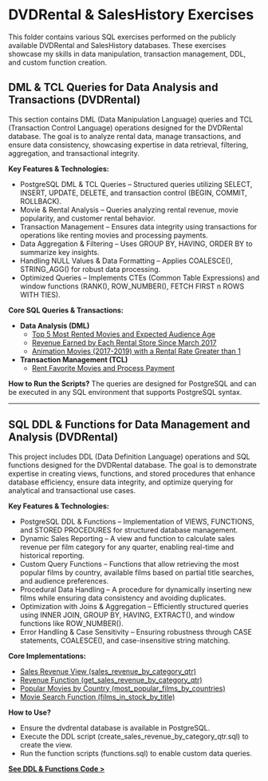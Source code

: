 # DVDRental & SalesHistory Exercises

This folder contains various SQL exercises performed on the publicly available DVDRental and SalesHistory databases. These exercises showcase my skills in data manipulation, transaction management, DDL, and custom function creation.

## DML & TCL Queries for Data Analysis and Transactions (DVDRental)

This section contains DML (Data Manipulation Language) queries and TCL (Transaction Control Language) operations designed for the DVDRental database. The goal is to analyze rental data, manage transactions, and ensure data consistency, showcasing expertise in data retrieval, filtering, aggregation, and transactional integrity.

**Key Features & Technologies:**

*   PostgreSQL DML & TCL Queries – Structured queries utilizing SELECT, INSERT, UPDATE, DELETE, and transaction control (BEGIN, COMMIT, ROLLBACK).
*   Movie & Rental Analysis – Queries analyzing rental revenue, movie popularity, and customer rental behavior.
*   Transaction Management – Ensures data integrity using transactions for operations like renting movies and processing payments.
*   Data Aggregation & Filtering – Uses GROUP BY, HAVING, ORDER BY to summarize key insights.
*   Handling NULL Values & Data Formatting – Applies COALESCE(), STRING_AGG() for robust data processing.
*   Optimized Queries – Implements CTEs (Common Table Expressions) and window functions (RANK(), ROW_NUMBER(), FETCH FIRST n ROWS WITH TIES).

**Core SQL Queries & Transactions:**

*   **Data Analysis (DML)**
    *   [Top 5 Most Rented Movies and Expected Audience Age](https://github.com/nico14-d/Portfolio/blob/main/Projects/SQL/DVDRental%2C%20SalesHistory/DML%2C%20TCL/Task%201%3A%20Top%205%20Most%20Rented%20Movies%20and%20Expected%20Audience%20Age.md)
    *   [Revenue Earned by Each Rental Store Since March 2017](https://github.com/nico14-d/Portfolio/blob/main/Projects/SQL/DVDRental%2C%20SalesHistory/DML%2C%20TCL/Task%202%3A%20Revenue%20Earned%20by%20Each%20Rental%20Store%20Since%20March%202017.md)
    *   [Animation Movies (2017-2019) with a Rental Rate Greater than 1](https://github.com/nico14-d/Portfolio/blob/main/Projects/SQL/DVDRental%2C%20SalesHistory/DML%2C%20TCL/Task%204%3A%20Animation%20Movies%20(2017-2019).md)
*   **Transaction Management (TCL)**
    *   [Rent Favorite Movies and Process Payment](https://github.com/nico14-d/Portfolio/blob/main/Projects/SQL/DVDRental%2C%20SalesHistory/DML%2C%20TCL/Task%203%3A%20Rent%20Favorite%20Movies%20and%20Process%20Payment.md)

**How to Run the Scripts?**
The queries are designed for PostgreSQL and can be executed in any SQL environment that supports PostgreSQL syntax.


---

## SQL DDL & Functions for Data Management and Analysis (DVDRental)

This project includes DDL (Data Definition Language) operations and SQL functions designed for the DVDRental database. The goal is to demonstrate expertise in creating views, functions, and stored procedures that enhance database efficiency, ensure data integrity, and optimize querying for analytical and transactional use cases.

**Key Features & Technologies:**

*   PostgreSQL DDL & Functions – Implementation of VIEWS, FUNCTIONS, and STORED PROCEDURES for structured database management.
*   Dynamic Sales Reporting – A view and function to calculate sales revenue per film category for any quarter, enabling real-time and historical reporting.
*   Custom Query Functions – Functions that allow retrieving the most popular films by country, available films based on partial title searches, and audience preferences.
*   Procedural Data Handling – A procedure for dynamically inserting new films while ensuring data consistency and avoiding duplicates.
*   Optimization with Joins & Aggregation – Efficiently structured queries using INNER JOIN, GROUP BY, HAVING, EXTRACT(), and window functions like ROW_NUMBER().
*   Error Handling & Case Sensitivity – Ensuring robustness through CASE statements, COALESCE(), and case-insensitive string matching.

**Core Implementations:**

*   [Sales Revenue View (sales_revenue_by_category_qtr)](https://github.com/nico14-d/Portfolio/blob/main/Projects/SQL/DVDRental,%20SalesHistory/DDL_Functions/Task%205:%20Create%20a%20View%20-%20Sales%20Revenue%20by%20Category%20and%20Quarter.md)
*   [Revenue Function (get_sales_revenue_by_category_qtr)](https://github.com/nico14-d/Portfolio/blob/main/Projects/SQL/DVDRental,%20SalesHistory/DDL_Functions/Task%206:%20Create%20a%20Function%20-%20Get%20Sales%20Revenue%20by%20Category%20and%20Quarter.md
)
*   [Popular Movies by Country (most_popular_films_by_countries)](https://github.com/nico14-d/Portfolio/blob/main/Projects/SQL/DVDRental,%20SalesHistory/DDL_Functions/Task%207:%20Create%20a%20Function%20-%20Get%20Most%20Popular%20Films%20by%20Country.md
)
*   [Movie Search Function (films_in_stock_by_title)](https://github.com/nico14-d/Portfolio/blob/main/Projects/SQL/DVDRental,%20SalesHistory/DDL_Functions/Task%208:%20Create%20a%20Function%20-%20Get%20Movies%20in%20Stock%20by%20Title%20Pattern.md
)

**How to Use?**

*   Ensure the dvdrental database is available in PostgreSQL.
*   Execute the DDL script (create_sales_revenue_by_category_qtr.sql) to create the view.
*   Run the function scripts (functions.sql) to enable custom data queries.

[**See DDL & Functions Code >**](DDL_Functions)
